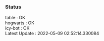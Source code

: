 ### Status


table : OK  
hogwarts : OK  
icy-bot : OK  
Latest Update : 2022-05-09 02:52:14.330084
